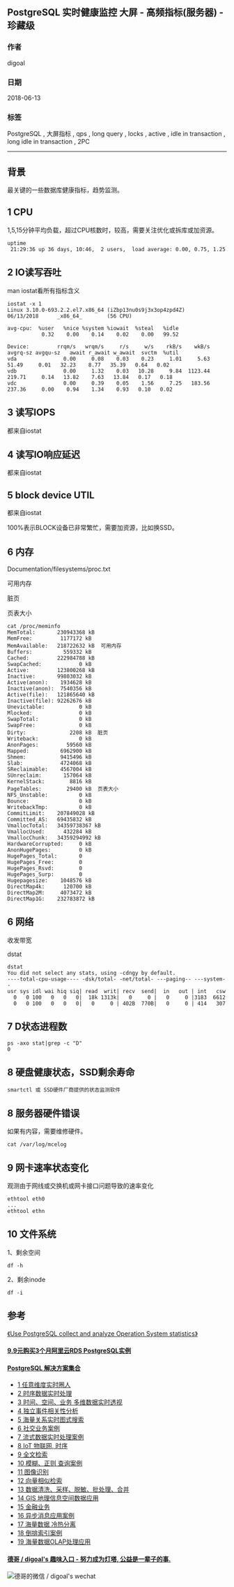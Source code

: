 ## PostgreSQL 实时健康监控 大屏 - 高频指标(服务器) - 珍藏级   
                     
### 作者                                                                 
digoal                                                                 
                                                                 
### 日期                                                                 
2018-06-13                                                               
                                                                 
### 标签                                                                 
PostgreSQL , 大屏指标 , qps , long query , locks , active , idle in transaction , long idle in transaction , 2PC    
                
----                                
           
## 背景     
最关键的一些数据库健康指标，趋势监测。    
    
## 1 CPU  
  
1,5,15分钟平均负载，超过CPU核数时，较高，需要关注优化或拆库或加资源。    
  
```  
uptime  
 21:29:36 up 36 days, 10:46,  2 users,  load average: 0.00, 0.75, 1.25  
```  
  
## 2 IO读写吞吐  
  
man iostat看所有指标含义  
  
```  
iostat -x 1  
Linux 3.10.0-693.2.2.el7.x86_64 (iZbp13nu0s9j3x3op4zpd4Z)       06/13/2018      _x86_64_        (56 CPU)  
  
avg-cpu:  %user   %nice %system %iowait  %steal   %idle  
           0.32    0.00    0.14    0.02    0.00   99.52  
  
Device:         rrqm/s   wrqm/s     r/s     w/s    rkB/s    wkB/s avgrq-sz avgqu-sz   await r_await w_await  svctm  %util  
vda               0.00     0.08    0.03    0.23     1.01     5.63    51.49     0.01   32.23    8.77   35.39   0.64   0.02  
vdb               0.00     1.32    0.03   10.28     9.84  1123.44   219.71     0.14   13.82    7.63   13.84   0.17   0.18  
vdc               0.00     0.39    0.05    1.56     7.25   183.56   237.36     0.00    0.94    1.34    0.93   0.10   0.02  
```  
  
## 3 读写IOPS  
  
都来自iostat  
  
## 4 读写IO响应延迟  
  
都来自iostat  
  
## 5 block device UTIL  
  
都来自iostat  
  
100%表示BLOCK设备已非常繁忙，需要加资源，比如换SSD。  
  
## 6 内存  
  
Documentation/filesystems/proc.txt  
  
可用内存  
  
脏页  
  
页表大小  
  
```  
cat /proc/meminfo   
MemTotal:       230943368 kB  
MemFree:         1177172 kB  
MemAvailable:   218722632 kB  可用内存  
Buffers:          559332 kB  
Cached:         222984788 kB  
SwapCached:            0 kB  
Active:         123800268 kB  
Inactive:       99803032 kB  
Active(anon):    1934628 kB  
Inactive(anon):  7540356 kB  
Active(file):   121865640 kB  
Inactive(file): 92262676 kB  
Unevictable:           0 kB  
Mlocked:               0 kB  
SwapTotal:             0 kB  
SwapFree:              0 kB  
Dirty:              2208 kB  脏页  
Writeback:             0 kB  
AnonPages:         59560 kB  
Mapped:          6962900 kB  
Shmem:           9415496 kB  
Slab:            4724068 kB  
SReclaimable:    4567004 kB  
SUnreclaim:       157064 kB  
KernelStack:        8816 kB  
PageTables:        29400 kB  页表大小  
NFS_Unstable:          0 kB  
Bounce:                0 kB  
WritebackTmp:          0 kB  
CommitLimit:    207849028 kB  
Committed_AS:   69435832 kB  
VmallocTotal:   34359738367 kB  
VmallocUsed:      432284 kB  
VmallocChunk:   34359294992 kB  
HardwareCorrupted:     0 kB  
AnonHugePages:         0 kB  
HugePages_Total:       0  
HugePages_Free:        0  
HugePages_Rsvd:        0  
HugePages_Surp:        0  
Hugepagesize:    1048576 kB  
DirectMap4k:      120700 kB  
DirectMap2M:     4073472 kB  
DirectMap1G:    232783872 kB  
```  
  
## 6 网络  
收发带宽  
  
dstat  
  
```  
dstat  
You did not select any stats, using -cdngy by default.  
----total-cpu-usage---- -dsk/total- -net/total- ---paging-- ---system--  
usr sys idl wai hiq siq| read  writ| recv  send|  in   out | int   csw   
  0   0 100   0   0   0|  18k 1313k|   0     0 |   0     0 |3183  6612   
  0   0 100   0   0   0|   0     0 | 402B  770B|   0     0 | 414   307   
```  
  
## 7 D状态进程数  
  
```  
ps -axo stat|grep -c "D"  
0  
```  
  
## 8 硬盘健康状态，SSD剩余寿命
  
```
smartctl 或 SSD硬件厂商提供的状态监测软件  
```
  
## 8 服务器硬件错误
如果有内容，需要维修硬件。  
  
```
cat /var/log/mcelog
```
  
## 9 网卡速率状态变化
观测由于网线或交换机或网卡接口问题导致的速率变化  
  
```
ethtool eth0
...
ethtool ethn
```
  
## 10 文件系统
1、剩余空间  
  
```
df -h
```
  
2、剩余inode   
  
```
df -i
```
       
## 参考    
[《Use PostgreSQL collect and analyze Operation System statistics》](../201202/20120214_01.md)    
  
  
  
  
  
  
  
  
  
  
  
  
  
  
  
  
  
  
  
  
  
  
  
  
  
  
  
  
  
  
  
  
  
  
  
  
  
  
  
  
  
  
  
  
  
  
  
  
  
  
  
  
  
  
  
#### [9.9元购买3个月阿里云RDS PostgreSQL实例](https://www.aliyun.com/database/postgresqlactivity "57258f76c37864c6e6d23383d05714ea")
  
  
#### [PostgreSQL 解决方案集合](https://yq.aliyun.com/topic/118 "40cff096e9ed7122c512b35d8561d9c8")
- [1 任意维度实时圈人](https://yq.aliyun.com/topic/118 "40cff096e9ed7122c512b35d8561d9c8")
- [2 时序数据实时处理](https://yq.aliyun.com/topic/118 "40cff096e9ed7122c512b35d8561d9c8")
- [3 时间、空间、业务 多维数据实时透视](https://yq.aliyun.com/topic/118 "40cff096e9ed7122c512b35d8561d9c8")
- [4 独立事件相关性分析](https://yq.aliyun.com/topic/118 "40cff096e9ed7122c512b35d8561d9c8")
- [5 海量关系实时图式搜索](https://yq.aliyun.com/topic/118 "40cff096e9ed7122c512b35d8561d9c8")
- [6 社交业务案例](https://yq.aliyun.com/topic/118 "40cff096e9ed7122c512b35d8561d9c8")
- [7 流式数据实时处理案例](https://yq.aliyun.com/topic/118 "40cff096e9ed7122c512b35d8561d9c8")
- [8 IoT 物联网, 时序](https://yq.aliyun.com/topic/118 "40cff096e9ed7122c512b35d8561d9c8")
- [9 全文检索](https://yq.aliyun.com/topic/118 "40cff096e9ed7122c512b35d8561d9c8")
- [10 模糊、正则 查询案例](https://yq.aliyun.com/topic/118 "40cff096e9ed7122c512b35d8561d9c8")
- [11 图像识别](https://yq.aliyun.com/topic/118 "40cff096e9ed7122c512b35d8561d9c8")
- [12 向量相似检索](https://yq.aliyun.com/topic/118 "40cff096e9ed7122c512b35d8561d9c8")
- [13 数据清洗、采样、脱敏、批处理、合并](https://yq.aliyun.com/topic/118 "40cff096e9ed7122c512b35d8561d9c8")
- [14 GIS 地理信息空间数据应用](https://yq.aliyun.com/topic/118 "40cff096e9ed7122c512b35d8561d9c8")
- [15 金融业务](https://yq.aliyun.com/topic/118 "40cff096e9ed7122c512b35d8561d9c8")
- [16 异步消息应用案例](https://yq.aliyun.com/topic/118 "40cff096e9ed7122c512b35d8561d9c8")
- [17 海量数据 冷热分离](https://yq.aliyun.com/topic/118 "40cff096e9ed7122c512b35d8561d9c8")
- [18 倒排索引案例](https://yq.aliyun.com/topic/118 "40cff096e9ed7122c512b35d8561d9c8")
- [19 海量数据OLAP处理应用](https://yq.aliyun.com/topic/118 "40cff096e9ed7122c512b35d8561d9c8")
  
  
#### [德哥 / digoal's 趣味入口 - 努力成为灯塔, 公益是一辈子的事.](https://github.com/digoal/blog/blob/master/README.md "22709685feb7cab07d30f30387f0a9ae")
  
  
![德哥的微信 / digoal's wechat](../pic/digoal_weixin.jpg "f7ad92eeba24523fd47a6e1a0e691b59")
  
